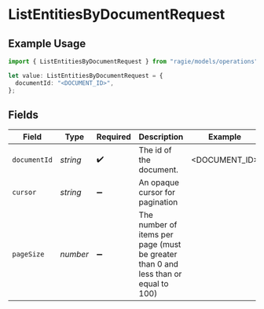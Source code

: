 # ListEntitiesByDocumentRequest

## Example Usage

```typescript
import { ListEntitiesByDocumentRequest } from "ragie/models/operations";

let value: ListEntitiesByDocumentRequest = {
  documentId: "<DOCUMENT_ID>",
};
```

## Fields

| Field                                                                               | Type                                                                                | Required                                                                            | Description                                                                         | Example                                                                             |
| ----------------------------------------------------------------------------------- | ----------------------------------------------------------------------------------- | ----------------------------------------------------------------------------------- | ----------------------------------------------------------------------------------- | ----------------------------------------------------------------------------------- |
| `documentId`                                                                        | *string*                                                                            | :heavy_check_mark:                                                                  | The id of the document.                                                             | <DOCUMENT_ID>                                                                       |
| `cursor`                                                                            | *string*                                                                            | :heavy_minus_sign:                                                                  | An opaque cursor for pagination                                                     |                                                                                     |
| `pageSize`                                                                          | *number*                                                                            | :heavy_minus_sign:                                                                  | The number of items per page (must be greater than 0 and less than or equal to 100) |                                                                                     |